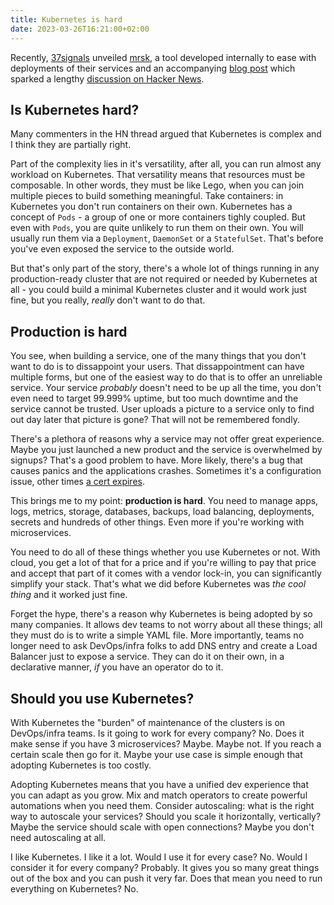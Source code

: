 ```yaml
---
title: Kubernetes is hard
date: 2023-03-26T16:21:00+02:00
---
```


Recently, [37signals](https://37signals.com/) unveiled [mrsk](https://github.com/mrsked/mrsk), a tool developed internally to ease with deployments of their services and an accompanying [blog post](https://dev.37signals.com/bringing-our-apps-back-home/) which sparked a lengthy [discussion on Hacker News](https://news.ycombinator.com/item?id=35263285).

## Is Kubernetes hard?

Many commenters in the HN thread argued that Kubernetes is complex and I think they are partially right.

Part of the complexity lies in it's versatility, after all, you can run almost any workload on Kubernetes. That versatility means that resources must be composable. In other words, they must be like Lego, when you can join multiple pieces to build something meaningful. Take containers: in Kubernetes you don't run containers on their own. Kubernetes has a concept of `Pods` - a group of one or more containers tighly coupled. But even with `Pods`, you are quite unlikely to run them on their own. You will usually run them via a `Deployment`, `DaemonSet` or a `StatefulSet`. That's before you've even exposed the service to the outside world.

But that's only part of the story, there's a whole lot of things running in any production-ready cluster that are not required or needed by Kubernetes at all - you could build a minimal Kubernetes cluster and it would work just fine, but you really, _really_ don't want to do that.

## Production is hard

You see, when building a service, one of the many things that you don't want to do is to dissappoint your users. That dissappointment can have multiple forms, but one of the easiest way to do that is to offer an unreliable service. Your service _probably_ doesn't need to be up all the time, you don't even need to target 99.999% uptime, but too much downtime and the service cannot be trusted. User uploads a picture to a service only to find out day later that picture is gone? That will not be remembered fondly.

There's a plethora of reasons why a service may not offer great experience. Maybe you just launched a new product and the service is overwhelmed by signups? That's a good problem to have. More likely, there's a bug that causes panics and the applications crashes. Sometimes it's a configuration issue, other times [a cert expires](https://www.theverge.com/2020/2/3/21120248/microsoft-teams-down-outage-certificate-issue-status).

This brings me to my point: **production is hard**. You need to manage apps, logs, metrics, storage, databases, backups, load balancing, deployments, secrets and hundreds of other things. Even more if you're working with microservices.

You need to do all of these things whether you use Kubernetes or not. With cloud, you get a lot of that for a price and if you're willing to pay that price and accept that part of it comes with a vendor lock-in, you can significantly simplify your stack. That's what we did before Kubernetes was _the cool thing_ and it worked just fine.

Forget the hype, there's a reason why Kubernetes is being adopted by so many companies. It allows dev teams to not worry about all these things; all they must do is to write a simple YAML file. More importantly, teams no longer need to ask DevOps/infra folks to add DNS entry and create a Load Balancer just to expose a service. They can do it on their own, in a declarative manner, _if_ you have an operator do to it.

## Should you use Kubernetes?

With Kubernetes the "burden" of maintenance of the clusters is on DevOps/infra teams. Is it going to work for every company? No. Does it make sense if you have 3 microservices? Maybe. Maybe not. If you reach a certain scale then go for it. Maybe your use case is simple enough that adopting Kubernetes is too costly.

Adopting Kubernetes means that you have a unified dev experience that you can adapt as you grow. Mix and match operators to create powerful automations when you need them. Consider autoscaling: what is the right way to autoscale your services? Should you scale it horizontally, vertically? Maybe the service should scale with open connections? Maybe you don't need autoscaling at all.

I like Kubernetes. I like it a lot. Would I use it for every case? No. Would I consider it for every company? Probably. It gives you so many great things out of the box and you can push it very far. Does that mean you need to run everything on Kubernetes? No.
